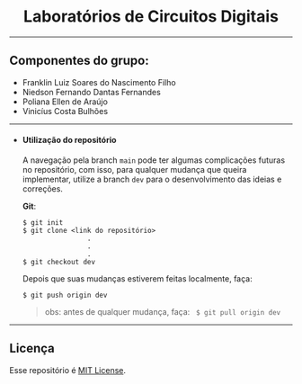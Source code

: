 <h1 align="center">Laboratórios de Circuitos Digitais</h1>

---


## Componentes do grupo:
- Franklin Luiz Soares do Nascimento Filho
- Niedson Fernando Dantas Fernandes
- Poliana Ellen de Araújo
- Vinicíus Costa Bulhões
---
- #### Utilização do repositório
    A navegação pela branch `main` pode ter algumas complicações futuras no repositório, com isso, para qualquer mudança que queira implementar,  utilize a branch `dev` para o desenvolvimento das ideias e correções.

    **Git**:
    ```
    $ git init
    $ git clone <link do repositório>  
                    .
                    .
                    .
    $ git checkout dev
    ```
    Depois que suas mudanças estiverem feitas localmente, faça:

    ```
    $ git push origin dev
    ```
    > obs: antes de qualquer mudança, faça:
        ``` 
    $ git pull origin dev
        ```
---
## Licença
Esse repositório é [MIT License](https://github.com/franssoares/cd-labs/tree/dev).
